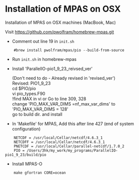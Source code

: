 # Installation of MPAS on OSX

Installation of MPAS on OSX machines (MacBook, Mac)

Visit https://github.com/pwolfram/homebrew-mpas.git 

- Comment out line 19 in `init.sh`
```
    #brew install pwolfram/mpas/pio --build-from-source
```
    
- Run `init.sh` in homebrew-mpas

- Install 'ParallelIO-pio1_9_23_reivsed_ver'

  (Don't need to do - Already revised in 'revised_ver')\
  Revised: PIO1_9_23\
    cd $PIO/pio\
    vi pio_types.F90\
    !find MAX in vi    or Go to line 309, 328\
    change 'PIO_MAX_VAR_DIMS =nf_max_var_dims' to 'PIO_MAX_VAR_DIMS = 128'\
    go to build dir. and install


- In 'Makefile' for MPAS, Add this after line 427 (end of system configuration)
```
    NETCDF = /usr/local/Cellar/netcdf/4.6.3_1
    NETCDFF = /usr/local/Cellar/netcdf/4.6.3_1
    PNETCDF = /usr/local/Cellar/parallel-netcdf/1.7.0_2
    PIO = /Users/3hk/my_work/my_programs/ParallelIO-pio1_9_23/build/pio
```
- Install MPAS-O
```
    make gfortran CORE=ocean 
```

